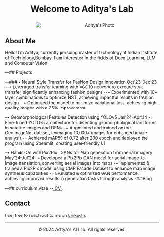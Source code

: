 <h1 align="center">

 Welcome to Aditya's Lab

</h1>

<div style="text-align:center;">
  <img src="Aditya_Patane.png" alt="Aditya's Photo" style="display: block; margin-left: 100; margin-right: 0;">
</div>

## About Me

Hello! I'm Aditya, currently pursuing master of technology at Indian Institute of Technology,Bombay. I am interested in the fields of Deep Learning, LLM and Computer Vision.

--## Projects

--### • Neural Style Transfer for Fashion Design Innovation Oct’23-Dec’23
--◦ Leveraged transfer learning with VGG19 network to execute style transfer, significantly enhancing fashion designs
--◦ Experimented with 10+ layer combinations to optimize NST, achieving impactful results in fashion design
--◦ Optimized the model to minimize variational loss, achieving high-quality images with a 25% improvement

-• Geomorphological Features Detection using YOLOv5 Jan’24-Apr’24
-◦ Fine-tuned YOLOv5 architecture for detecting geomorphological landforms in satellite images and DEMs
-◦ Augmented and trained on the GeoimageNet dataset, leveraging 10,000+ images for enhanced image analysis
-◦ Achieved mAP50 of 0.72 after 200 epoch and deployed the program using Streamlit, creating user-friendly UI

-• Hands-On with Pix2Pix : GANs for Map generation from aerial imagery May’24-Jul’24
-◦ Developed a Pix2Pix GAN model for aerial image-to-image translation, converting aerial images into maps
-◦ Implemented & trained a Pix2Pix model using CMP Facade Dataset to enhance map image synthesis capabilities
-◦ Evaluated & optimized GAN performance, achieving improved results in generation tasks through analysis
-## Blog



--## curriculum vitae
--[ CV ](https://drive.google.com/file/d/1CTrs5cs01c6iyOzhbbEwiRIMd7WLmZfk/view?usp=drive_link).

## Contact

Feel free to reach out to me on [LinkedIn](https://www.linkedin.com/in/adityapatane123).

---

<p align="center">© 2024 Aditya's AI Lab. All rights reserved.</p>
